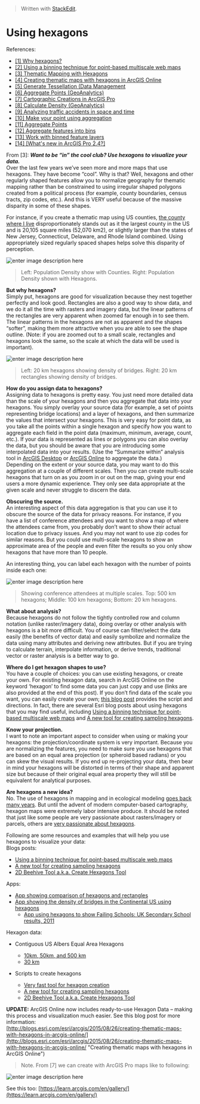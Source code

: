


> Written with [StackEdit](https://stackedit.io/).

# Using hexagons

References:
- [[1] Why hexagons?](https://pro.arcgis.com/en/pro-app/tool-reference/spatial-statistics/h-whyhexagons.htm)
- [[2] Using a binning technique for point-based multiscale web maps](https://www.esri.com/arcgis-blog/products/arcgis-online/mapping/using-a-binning-technique-for-point-based-multiscale-web-maps/)
- [[3] Thematic Mapping with Hexagons](https://www.esri.com/about/newsroom/insider/thematic-mapping-with-hexagons/)
- [[4] Creating thematic maps with hexagons in ArcGIS Online](https://www.esri.com/arcgis-blog/products/analytics/analytics/creating-thematic-maps-with-hexagons-in-arcgis-online/)
- [[5] Generate Tessellation (Data Management](https://pro.arcgis.com/en/pro-app/tool-reference/data-management/generatetesellation.htm)
- [[6] Aggregate Points (GeoAnalytics)](https://pro.arcgis.com/en/pro-app/tool-reference/big-data-analytics/aggregate-points.htm)
- [[7] Cartographic Creations in ArcGIS Pro](https://learn.arcgis.com/en/projects/cartographic-creations-in-arcgis-pro/)
- [[8] Calculate Density (GeoAnalytics)](https://pro.arcgis.com/en/pro-app/tool-reference/big-data-analytics/calculate-density.htm)
- [[9] Analyzing traffic accidents in space and time](https://desktop.arcgis.com/de/analytics/case-studies/analyzing-crashes-1-overview.htm)
- [[10] Make your point using aggregation](https://www.esri.com/arcgis-blog/products/arcgis-online/mapping/point-aggregation/)
- [[11] Aggregate Points](https://doc.arcgis.com/en/arcgis-online/analyze/aggregate-points.htm)
- [[12] Aggregate features into bins](https://pro.arcgis.com/en/pro-app/help/mapping/layer-properties/aggregate-features-into-bins.htm)
- [[13] Work with binned feature layers](https://pro.arcgis.com/en/pro-app/help/mapping/layer-properties/work-with-binned-feature-layers.htm)
- [[14] [What's new in ArcGIS Pro 2.4?]](https://communityhub.esriuk.com/geoxchange/2019/6/28/whats-new-in-arcgis-pro-24)



From [3]:
**_Want to be “in” the cool club? Use hexagons to visualize your data._**  
Over the last few years we’ve seen more and more maps that use hexagons. They have become “cool”. Why is that? Well, hexagons and other regularly shaped features allow you to normalize geography for thematic mapping rather than be constrained to using irregular shaped polygons created from a political process (for example, county boundaries, census tracts, zip codes, etc.). And this is VERY useful because of the massive disparity in some of these shapes.

For instance, if you create a thematic map using US counties, [the county where I live](http://en.wikipedia.org/wiki/San_Bernardino_County,_California) disproportionately stands out as it the largest county in the US and is 20,105 square miles (52,070 km2), or slightly larger than the states of New Jersey, Connecticut, Delaware, and Rhode Island combined. Using appropriately sized regularly spaced shapes helps solve this disparity of perception.

![enter image description here](http://www.esri.com/about/newsroom/wp-content/uploads/files/2015/04/1_640.jpg)
> Left: Population Density show with Counties. Right: Population Density shown with Hexagons.

**But why hexagons?**  
Simply put, hexagons are good for visualization because they nest together perfectly and look good. Rectangles are also a good way to show data, and we do it all the time with rasters and imagery data, but the linear patterns of the rectangles are very apparent when zoomed far enough in to see them. The linear patterns in the hexagons are not as apparent and the shapes “softer”, making them more attractive when you are able to see the shape outline. (Note: if you are zoomed out to a small scale, rectangles and hexagons look the same, so the scale at which the data will be used is important).

![enter image description here](http://www.esri.com/about/newsroom/wp-content/uploads/files/2015/04/2_640.jpg)
> Left: 20 km hexagons showing density of bridges. Right: 20 km rectangles showing density of bridges.

**How do you assign data to hexagons?**  
Assigning data to hexagons is pretty easy. You just need more detailed data than the scale of your hexagons and then you aggregate that data into your hexagons. You simply overlay your source data (for example, a set of points representing bridge locations) and a layer of hexagons, and then summarize the values that intersect your hexagons. This is very easy for point data, as you take all the points within a single hexagon and specify how you want to aggregate each field in the point data (maximum, minimum, average, count, etc.). If your data is represented as lines or polygons you can also overlay the data, but you should be aware that you are introducing some interpolated data into your results. (Use the “Summarize within” analysis tool in [ArcGIS Desktop](http://pro.arcgis.com/en/pro-app/tool-reference/analysis/summarize-within.htm) or [ArcGIS Online](https://doc.arcgis.com/en/arcgis-online/use-maps/perform-analysis.htm) to aggregate the data.)  
Depending on the extent or your source data, you may want to do this aggregation at a couple of different scales. Then you can create multi-scale hexagons that turn on as you zoom in or out on the map, giving your end users a more dynamic experience. They only see data appropriate at the given scale and never struggle to discern the data.

**Obscuring the source.**  
An interesting aspect of this data aggregation is that you can use it to obscure the source of the data for privacy reasons. For instance, if you have a list of conference attendees and you want to show a map of where the attendees came from, you probably don’t want to show their actual location due to privacy issues. And you may not want to use zip codes for similar reasons. But you could use multi-scale hexagons to show an approximate area of the people and even filter the results so you only show hexagons that have more than 10 people.

An interesting thing, you can label each hexagon with the number of points inside each one:

![enter image description here](http://www.esri.com/about/newsroom/wp-content/uploads/files/2015/04/3.jpg)
> Showing conference attendees at multiple scales. Top: 500 km hexagons; Middle: 100 km hexagons; Bottom: 20 km hexagons.

**What about analysis?**  
Because hexagons do not follow the tightly controlled row and column notation (unlike raster/imagery data), doing overlay or other analysis with hexagons is a bit more difficult. You of course can filter/select the data easily (the benefits of vector data) and easily symbolize and normalize the data using many attributes and deriving new attributes. But if you are trying to calculate terrain, interpolate information, or derive trends, traditional vector or raster analysis is a better way to go.

**Where do I get hexagon shapes to use?**  
You have a couple of choices: you can use existing hexagons, or create your own. For existing hexagon data, search in ArcGIS Online on the keyword ‘hexagon’ to find some data you can just copy and use (links are also provided at the end of this post). If you don’t find data of the scale you want, you can easily create your own; [this blog post](http://blogs.esri.com/esri/arcgis/2012/07/09/2d-beehive-tool-a-k-a-create-hexagons-tool/) provides the script and directions. In fact, there are several Esri blog posts about using hexagons that you may find useful, including [Using a binning technique for point-based multiscale web maps](http://blogs.esri.com/esri/arcgis/2012/06/08/using-a-binning-technique-for-point-based-multiscale-web-maps/) and [A new tool for creating sampling hexagons](http://blogs.esri.com/esri/arcgis/2013/05/06/a-new-tool-for-creating-sampling-hexagons/).

**Know your projection.**  
I want to note an important aspect to consider when using or making your hexagons: the projection/coordinate system is very important. Because you are normalizing the features, you need to make sure you use hexagons that are based on an equal area projection (or spheroid based radians) or you can skew the visual results. If you end up re-projecting your data, then bear in mind your hexagons will be distorted in terms of their shape and apparent size but because of their original equal area property they will still be equivalent for analytical purposes.

**Are hexagons a new idea?**  
No. The use of hexagons in mapping and in ecological modeling [goes back many years](http://mappinglondon.co.uk/2013/hexagonal-map-of-london/). But until the advent of modern computer-based cartography, hexagon maps were extremely labor intensive produce. It should be noted that just like some people are very passionate about rasters/imagery or parcels, others are [very passionate about hexagons](http://hexnet.org/).

Following are some resources and examples that will help you use hexagons to visualize your data:  
Blogs posts:

-   [Using a binning technique for point-based multiscale web maps](http://blogs.esri.com/esri/arcgis/2012/06/08/using-a-binning-technique-for-point-based-multiscale-web-maps/)
-   [A new tool for creating sampling hexagons](http://blogs.esri.com/esri/arcgis/2013/05/06/a-new-tool-for-creating-sampling-hexagons/%5d)
-   [2D Beehive Tool a.k.a. Create Hexagons Tool](http://blogs.esri.com/esri/arcgis/2012/07/09/2d-beehive-tool-a-k-a-create-hexagons-tool/)

Apps:

-   [App showing comparison of hexagons and rectangles](http://damian.maps.arcgis.com/apps/StorytellingSwipe/index.html?appid=ad1e265fa67b41139c87c7d03458eacb)
-   [App showing the density of bridges in the Continental US using hexagons](http://damian.maps.arcgis.com/apps/webappviewer/index.html?id=85967ecbe6cf42faa2f9e71a037dfbd4)
    -   [App using hexagons to show Failing Schools: UK Secondary School results, 2011](http://www.arcgis.com/apps/OnePane/splash/index.html?appid=dfe732ba315c4cc4a583528e8e7e4c85)

Hexagon data:

-   Contiguous US Albers Equal Area Hexagons
    -   [10km, 50km, and 500 km](http://damian.maps.arcgis.com/home/item.html?id=52ddd064528241a7a75aec2320e5d450)
    -   [30 km](http://damian.maps.arcgis.com/home/item.html?id=dc797d88227348318029d098ac2bc395)

-   Scripts to create hexagons
    -   [Very fast tool for hexagon creation](http://www.arcgis.com/home/item.html?id=03388990d3274160afe240ac54763e57)
    -   [A new tool for creating sampling hexagons](http://blogs.esri.com/esri/arcgis/2013/05/06/a-new-tool-for-creating-sampling-hexagons/)
    -   [2D Beehive Tool a.k.a. Create Hexagons Tool](http://blogs.esri.com/esri/arcgis/2012/07/09/2d-beehive-tool-a-k-a-create-hexagons-tool/)

**UPDATE:** ArcGIS Online now includes ready-to-use Hexagon Data – making this process and visualization much easier. See this blog post for more information:  
[http://blogs.esri.com/esri/arcgis/2015/08/26/creating-thematic-maps-with-hexagons-in-arcgis-online/](http://blogs.esri.com/esri/arcgis/2015/08/26/creating-thematic-maps-with-hexagons-in-arcgis-online/ "Creating thematic maps with hexagons in ArcGIS Online")

> Note. From [7] we can create with ArcGIS Pro maps like to following:

![enter image description here](https://learn.arcgis.com/en/projects/cartographic-creations-in-arcgis-pro/GUID-543D3AD2-AB31-4138-A010-2A3EC90904A5-web.png)

See this too: [https://learn.arcgis.com/en/gallery/](https://learn.arcgis.com/en/gallery/)
<!--stackedit_data:
eyJoaXN0b3J5IjpbLTIwNzU1NDc0ODcsLTEwNTQxNTY3OTYsMT
MwOTU4ODE1N119
-->